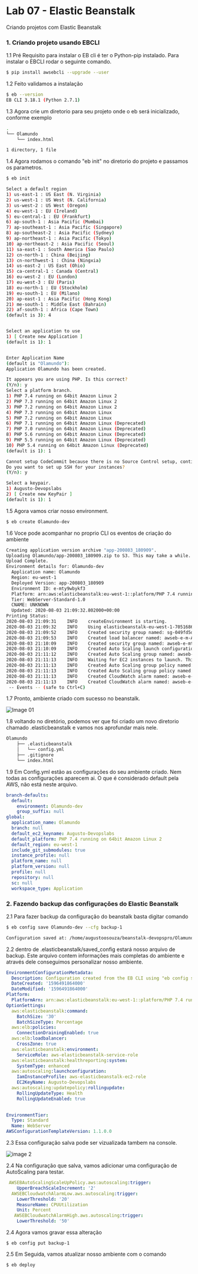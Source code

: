 # Lab 07 - Elastic Beanstalk

Criando projetos com Elastic Beanstalk

### 1. Criando projeto usando EBCLI

1.1 Pré Requisito para instalar o EB cli é ter o Python-pip instalado. Para instalar o EBCLI rodar o seguinte comando.

~~~bash
$ pip install awsebcli --upgrade --user
~~~

1.2 Feito validamos a instalação

~~~bash
$ eb --version
EB CLI 3.18.1 (Python 2.7.1)
~~~

1.3 Agora crie um diretorio para seu projeto onde o eb será inicializado, conforme exemplo

~~~bash
.
└── Olamundo
    └── index.html

1 directory, 1 file
~~~

1.4 Agora rodamos o comando "eb init" no diretorio do projeto e passamos os parametros.

~~~bash
$ eb init

Select a default region
1) us-east-1 : US East (N. Virginia)
2) us-west-1 : US West (N. California)
3) us-west-2 : US West (Oregon)
4) eu-west-1 : EU (Ireland)
5) eu-central-1 : EU (Frankfurt)
6) ap-south-1 : Asia Pacific (Mumbai)
7) ap-southeast-1 : Asia Pacific (Singapore)
8) ap-southeast-2 : Asia Pacific (Sydney)
9) ap-northeast-1 : Asia Pacific (Tokyo)
10) ap-northeast-2 : Asia Pacific (Seoul)
11) sa-east-1 : South America (Sao Paulo)
12) cn-north-1 : China (Beijing)
13) cn-northwest-1 : China (Ningxia)
14) us-east-2 : US East (Ohio)
15) ca-central-1 : Canada (Central)
16) eu-west-2 : EU (London)
17) eu-west-3 : EU (Paris)
18) eu-north-1 : EU (Stockholm)
19) eu-south-1 : EU (Milano)
20) ap-east-1 : Asia Pacific (Hong Kong)
21) me-south-1 : Middle East (Bahrain)
22) af-south-1 : Africa (Cape Town)
(default is 3): 4


Select an application to use
1) [ Create new Application ]
(default is 1): 1


Enter Application Name
(default is "Olamundo"): 
Application Olamundo has been created.

It appears you are using PHP. Is this correct?
(Y/n): y
Select a platform branch.
1) PHP 7.4 running on 64bit Amazon Linux 2
2) PHP 7.3 running on 64bit Amazon Linux 2
3) PHP 7.2 running on 64bit Amazon Linux 2
4) PHP 7.3 running on 64bit Amazon Linux
5) PHP 7.2 running on 64bit Amazon Linux
6) PHP 7.1 running on 64bit Amazon Linux (Deprecated)
7) PHP 7.0 running on 64bit Amazon Linux (Deprecated)
8) PHP 5.6 running on 64bit Amazon Linux (Deprecated)
9) PHP 5.5 running on 64bit Amazon Linux (Deprecated)
10) PHP 5.4 running on 64bit Amazon Linux (Deprecated)
(default is 1): 1

Cannot setup CodeCommit because there is no Source Control setup, continuing with initialization
Do you want to set up SSH for your instances?
(Y/n): y

Select a keypair.
1) Augusto-Devopslabs
2) [ Create new KeyPair ]
(default is 1): 1

~~~

1.5 Agora vamos criar nosso environment.

~~~bash
$ eb create Olamundo-dev
~~~

1.6 Voce pode acompanhar no proprio CLI os eventos de criação do ambiente

~~~bash
Creating application version archive "app-200803_180909".
Uploading Olamundo/app-200803_180909.zip to S3. This may take a while.
Upload Complete.
Environment details for: Olamundo-dev
  Application name: Olamundo
  Region: eu-west-1
  Deployed Version: app-200803_180909
  Environment ID: e-mty9wbykf3
  Platform: arn:aws:elasticbeanstalk:eu-west-1::platform/PHP 7.4 running on 64bit Amazon Linux 2/3.0.3
  Tier: WebServer-Standard-1.0
  CNAME: UNKNOWN
  Updated: 2020-08-03 21:09:32.802000+00:00
Printing Status:
2020-08-03 21:09:31    INFO    createEnvironment is starting.
2020-08-03 21:09:32    INFO    Using elasticbeanstalk-eu-west-1-705168631518 as Amazon S3 storage bucket for environment data.
2020-08-03 21:09:52    INFO    Created security group named: sg-049fd5d8b5bf190c7
2020-08-03 21:09:53    INFO    Created load balancer named: awseb-e-m-AWSEBLoa-1TCY42THZIQAI
2020-08-03 21:10:09    INFO    Created security group named: awseb-e-mty9wbykf3-stack-AWSEBSecurityGroup-1SA1PI2P5RTQ1
2020-08-03 21:10:09    INFO    Created Auto Scaling launch configuration named: awseb-e-mty9wbykf3-stack-AWSEBAutoScalingLaunchConfiguration-J8IPQ2JIG1VF
2020-08-03 21:11:12    INFO    Created Auto Scaling group named: awseb-e-mty9wbykf3-stack-AWSEBAutoScalingGroup-15PP69X7KY7Q2
2020-08-03 21:11:13    INFO    Waiting for EC2 instances to launch. This may take a few minutes.
2020-08-03 21:11:13    INFO    Created Auto Scaling group policy named: arn:aws:autoscaling:eu-west-1:705168631518:scalingPolicy:5513a4e3-a6ae-4beb-8301-406748d10eea:autoScalingGroupName/awseb-e-mty9wbykf3-stack-AWSEBAutoScalingGroup-15PP69X7KY7Q2:policyName/awseb-e-mty9wbykf3-stack-AWSEBAutoScalingScaleDownPolicy-11WXNIDL5TDHG
2020-08-03 21:11:13    INFO    Created Auto Scaling group policy named: arn:aws:autoscaling:eu-west-1:705168631518:scalingPolicy:b31cf28d-1677-44b4-ad95-050e995acb6e:autoScalingGroupName/awseb-e-mty9wbykf3-stack-AWSEBAutoScalingGroup-15PP69X7KY7Q2:policyName/awseb-e-mty9wbykf3-stack-AWSEBAutoScalingScaleUpPolicy-J44ZX7HJC8CJ
2020-08-03 21:11:13    INFO    Created CloudWatch alarm named: awseb-e-mty9wbykf3-stack-AWSEBCloudwatchAlarmLow-M2QBS7SRMWVB
2020-08-03 21:11:13    INFO    Created CloudWatch alarm named: awseb-e-mty9wbykf3-stack-AWSEBCloudwatchAlarmHigh-DMGVP638DC8
 -- Events -- (safe to Ctrl+C)
~~~

1.7 Pronto, ambiente criado com sucesso no beanstalk. 

![Image 01](./img/lab1.1.png)

1.8 voltando no diretório, podemos ver que foi criado um novo diretorio chamado .elasticbeanstalk e vamos nos aprofundar mais nele.

~~~bash
Olamundo
    ├── .elasticbeanstalk
    │   └── config.yml
    ├── .gitignore
    └── index.html
~~~

1.9 Em Config.yml estão as configurações do seu ambiente criado. Nem todas as configurações aparecem ai. O que é considerado default pela AWS, não está neste arquivo.

~~~yaml
branch-defaults:
  default:
    environment: Olamundo-dev
    group_suffix: null
global:
  application_name: Olamundo
  branch: null
  default_ec2_keyname: Augusto-Devopslabs
  default_platform: PHP 7.4 running on 64bit Amazon Linux 2
  default_region: eu-west-1
  include_git_submodules: true
  instance_profile: null
  platform_name: null
  platform_version: null
  profile: null
  repository: null
  sc: null
  workspace_type: Application
~~~
### 2. Fazendo backup das configurações do Elastic Beanstalk

2.1 Para fazer backup da configuração do beanstalk basta digitar comando

~~~bash
$ eb config save Olamundo-dev --cfg backup-1

Configuration saved at: /home/augustoosouza/beanstalk-devopspro/Olamundo/.elasticbeanstalk/saved_configs/backup-1.cfg.yml
~~~ 

2.2 dentro de .elasticbeanstalk/saved_config estará nosso arquivo de backup. Este arquivo contem informações mais completas do ambiente e através dele conseguimos personalizar nosso ambiente.

~~~yaml
EnvironmentConfigurationMetadata:
  Description: Configuration created from the EB CLI using "eb config save".
  DateCreated: '1596491864000'
  DateModified: '1596491864000'
Platform:
  PlatformArn: arn:aws:elasticbeanstalk:eu-west-1::platform/PHP 7.4 running on 64bit Amazon Linux 2/3.0.3
OptionSettings:
  aws:elasticbeanstalk:command:
    BatchSize: '30'
    BatchSizeType: Percentage
  aws:elb:policies:
    ConnectionDrainingEnabled: true
  aws:elb:loadbalancer:
    CrossZone: true
  aws:elasticbeanstalk:environment:
    ServiceRole: aws-elasticbeanstalk-service-role
  aws:elasticbeanstalk:healthreporting:system:
    SystemType: enhanced
  aws:autoscaling:launchconfiguration:
    IamInstanceProfile: aws-elasticbeanstalk-ec2-role
    EC2KeyName: Augusto-Devopslabs
  aws:autoscaling:updatepolicy:rollingupdate:
    RollingUpdateType: Health
    RollingUpdateEnabled: true
 

EnvironmentTier:
  Type: Standard
  Name: WebServer
AWSConfigurationTemplateVersion: 1.1.0.0
~~~

2.3 Essa configuração salva pode ser vizualizada tambem na console.

![image 2](./img/lab1.2.png)


2.4 Na configuração que salva, vamos adicionar uma configuração de AutoScaling para testar.

~~~yaml
 AWSEBAutoScalingScaleUpPolicy.aws:autoscaling:trigger:
    UpperBreachScaleIncrement: '2'
  AWSEBCloudwatchAlarmLow.aws.autoscaling:trigger:
    LowerThreshold: '20'
    MeasureName: CPUUtilization
    Unit: Percent
   AWSEBCloudwatchAlarmHigh.aws.autoscaling:trigger:
    LowerThreshold: '50'
~~~

2.4 Agora vamos gravar essa alteração

~~~shell
$ eb config put backup-1
~~~

2.5 Em Seguida, vamos atualizar nosso ambiente com o comando

~~~shell
$ eb deploy
~~~

